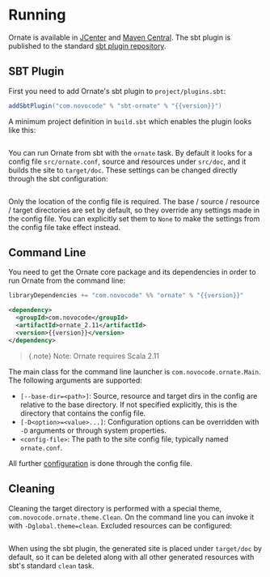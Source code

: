 # Running

Ornate is available in [JCenter](https://bintray.com/bintray/jcenter) and [Maven Central](http://search.maven.org/). The sbt plugin is published to the standard [sbt plugin repository](https://bintray.com/sbt/sbt-plugin-releases).

## SBT Plugin

First you need to add Ornate's sbt plugin to `project/plugins.sbt`:

```scala expandVars=true
addSbtPlugin("com.novocode" % "sbt-ornate" % "{{version}}")
```

A minimum project definition in `build.sbt` which enables the plugin looks like this:

```scala src=../../plugin/src/sbt-test/ornate/simple/build.sbt
```

You can run Ornate from sbt with the `ornate` task. By default it looks for a config file `src/ornate.conf`, source and resources under `src/doc`, and it builds the site to `target/doc`. These settings can be changed directly through the sbt configuration:

```scala src=../../plugin/src/main/scala/com/novocode/ornate/sbtplugin/OrnatePlugin.scala#--doc-plugin
```

Only the location of the config file is required. The base / source / resource / target directories are set by default, so they override any settings made in the config file. You can explicitly set them to `None` to make the settings from the config file take effect instead.

## Command Line

You need to get the Ornate core package and its dependencies in order to run Ornate from the command line:

```scala expandVars=true tab=sbt
libraryDependencies += "com.novocode" %% "ornate" % "{{version}}"
```

```xml expandVars=true tab=Maven
<dependency>
  <groupId>com.novocode</groupId>
  <artifactId>ornate_2.11</artifactId>
  <version>{{version}}</version>
</dependency>
```

> {.note}
> Note: Ornate requires Scala 2.11

The main class for the command line launcher is `com.novocode.ornate.Main`. The following arguments are supported:

- `[--base-dir=<path>]`: Source, resource and target dirs in the config are relative to the base directory. If not specified explicitly, this is the directory that contains the config file.
- `[-D<option>=<value>...]`: Configuration options can be overridden with `-D` arguments or through system properties.
- `<config-file>`: The path to the site config file, typically named `ornate.conf`.

All further [configuration](configuration.md) is done through the config file.

## Cleaning

Cleaning the target directory is performed with a special theme, `com.novocode.ornate.theme.Clean`. On the command line you can invoke it with `-Dglobal.theme=clean`. Excluded resources can be configured:

```yaml src=../../core/src/main/resources/ornate-reference.conf#--doc-clean-theme
```

When using the sbt plugin, the generated site is placed under `target/doc` by default, so it can be deleted along with all other generated resources with sbt's standard `clean` task.
